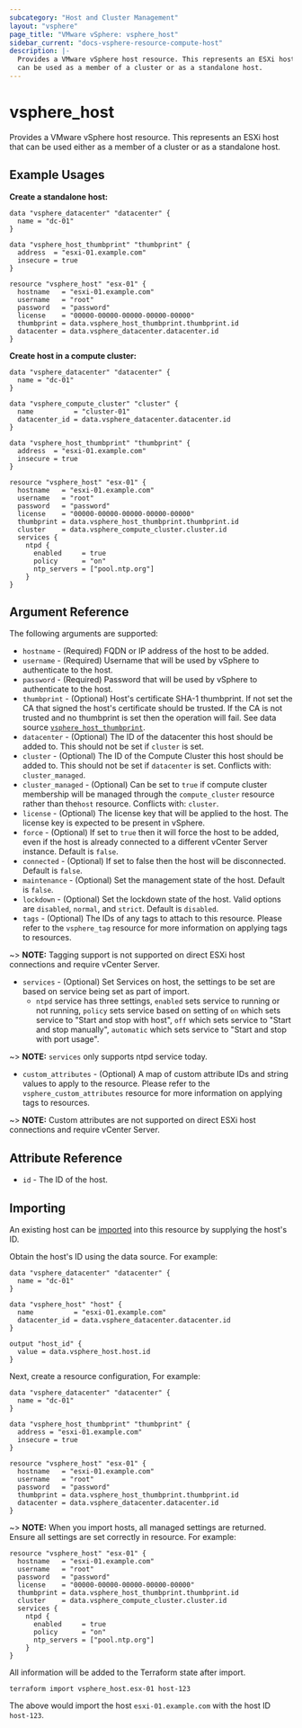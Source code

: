 ```yaml
---
subcategory: "Host and Cluster Management"
layout: "vsphere"
page_title: "VMware vSphere: vsphere_host"
sidebar_current: "docs-vsphere-resource-compute-host"
description: |-
  Provides a VMware vSphere host resource. This represents an ESXi host that
  can be used as a member of a cluster or as a standalone host.
---
```


# vsphere\_host

Provides a VMware vSphere host resource. This represents an ESXi host that
can be used either as a member of a cluster or as a standalone host.

## Example Usages

**Create a standalone host:**

```hcl
data "vsphere_datacenter" "datacenter" {
  name = "dc-01"
}

data "vsphere_host_thumbprint" "thumbprint" {
  address  = "esxi-01.example.com"
  insecure = true
}

resource "vsphere_host" "esx-01" {
  hostname   = "esxi-01.example.com"
  username   = "root"
  password   = "password"
  license    = "00000-00000-00000-00000-00000"
  thumbprint = data.vsphere_host_thumbprint.thumbprint.id
  datacenter = data.vsphere_datacenter.datacenter.id
}
```

**Create host in a compute cluster:**

```hcl
data "vsphere_datacenter" "datacenter" {
  name = "dc-01"
}

data "vsphere_compute_cluster" "cluster" {
  name          = "cluster-01"
  datacenter_id = data.vsphere_datacenter.datacenter.id
}

data "vsphere_host_thumbprint" "thumbprint" {
  address  = "esxi-01.example.com"
  insecure = true
}

resource "vsphere_host" "esx-01" {
  hostname   = "esxi-01.example.com"
  username   = "root"
  password   = "password"
  license    = "00000-00000-00000-00000-00000"
  thumbprint = data.vsphere_host_thumbprint.thumbprint.id
  cluster    = data.vsphere_compute_cluster.cluster.id
  services {
    ntpd {
      enabled     = true
      policy      = "on"
      ntp_servers = ["pool.ntp.org"]
    }
}
```

## Argument Reference

The following arguments are supported:

* `hostname` - (Required) FQDN or IP address of the host to be added.
* `username` - (Required) Username that will be used by vSphere to authenticate
  to the host.
* `password` - (Required) Password that will be used by vSphere to authenticate
  to the host.
* `thumbprint` - (Optional) Host's certificate SHA-1 thumbprint. If not set the
  CA that signed the host's certificate should be trusted. If the CA is not
  trusted and no thumbprint is set then the operation will fail. See data source
  [`vsphere_host_thumbprint`][docs-host-thumbprint-data-source].
* `datacenter` - (Optional) The ID of the datacenter this host should
  be added to. This should not be set if `cluster` is set.
* `cluster` - (Optional) The ID of the Compute Cluster this host should
  be added to. This should not be set if `datacenter` is set. Conflicts with:
  `cluster_managed`.
* `cluster_managed` - (Optional) Can be set to `true` if compute cluster
  membership will be managed through the `compute_cluster` resource rather
  than the`host` resource. Conflicts with: `cluster`.
* `license` - (Optional) The license key that will be applied to the host.
  The license key is expected to be present in vSphere.
* `force` - (Optional) If set to `true` then it will force the host to be added,
  even if the host is already connected to a different vCenter Server instance.
  Default is `false`.
* `connected` - (Optional) If set to false then the host will be disconnected.
  Default is `false`.
* `maintenance` - (Optional) Set the management state of the host.
  Default is `false`.
* `lockdown` - (Optional) Set the lockdown state of the host. Valid options are
  `disabled`, `normal`, and `strict`. Default is `disabled`.
* `tags` - (Optional) The IDs of any tags to attach to this resource. Please
  refer to the `vsphere_tag` resource for more information on applying
  tags to resources.

~> **NOTE:** Tagging support is not supported on direct ESXi host
connections and require vCenter Server.

* `services` - (Optional) Set Services on host, the settings to be set are based on service being set as part of import.
    * `ntpd` service has three settings, `enabled` sets service to running or not running, `policy` sets service based on setting of `on` which sets service to "Start and stop with host", `off` which sets service to "Start and stop manually", `automatic` which sets service to "Start and stop with port usage".

~> **NOTE:** `services` only supports ntpd service today.

* `custom_attributes` - (Optional) A map of custom attribute IDs and string
  values to apply to the resource. Please refer to the
  `vsphere_custom_attributes` resource for more information on applying
  tags to resources.

~> **NOTE:** Custom attributes are not supported on direct ESXi host
connections and require vCenter Server.

[docs-host-thumbprint-data-source]: /docs/providers/vsphere/d/host_thumbprint.html

## Attribute Reference

* `id` - The ID of the host.

## Importing

An existing host can be [imported][docs-import] into this resource by supplying
the host's ID.

[docs-import]: /docs/import/index.html

Obtain the host's ID using the data source. For example:

```hcl
data "vsphere_datacenter" "datacenter" {
  name = "dc-01"
}

data "vsphere_host" "host" {
  name          = "esxi-01.example.com"
  datacenter_id = data.vsphere_datacenter.datacenter.id
}

output "host_id" {
  value = data.vsphere_host.host.id
}
```

Next, create a resource configuration, For example:

```hcl
data "vsphere_datacenter" "datacenter" {
  name = "dc-01"
}

data "vsphere_host_thumbprint" "thumbprint" {
  address = "esxi-01.example.com"
  insecure = true
}

resource "vsphere_host" "esx-01" {
  hostname   = "esxi-01.example.com"
  username   = "root"
  password   = "password"
  thumbprint = data.vsphere_host_thumbprint.thumbprint.id
  datacenter = data.vsphere_datacenter.datacenter.id
}
```

~> **NOTE:** When you import hosts, all managed settings are returned. Ensure all settings are set correctly in resource. For example:

```hcl
resource "vsphere_host" "esx-01" {
  hostname   = "esxi-01.example.com"
  username   = "root"
  password   = "password"
  license    = "00000-00000-00000-00000-00000"
  thumbprint = data.vsphere_host_thumbprint.thumbprint.id
  cluster    = data.vsphere_compute_cluster.cluster.id
  services {
    ntpd {
      enabled     = true
      policy      = "on"
      ntp_servers = ["pool.ntp.org"]
    }
}
```

All information will be added to the Terraform state after import.

```console
terraform import vsphere_host.esx-01 host-123
```

The above would import the host `esxi-01.example.com` with the host ID `host-123`.
